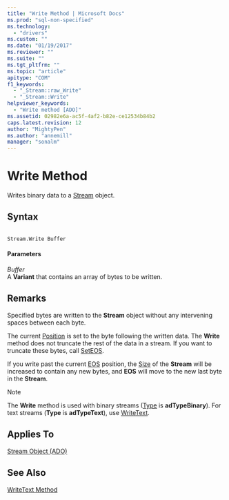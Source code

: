 ```yaml
---
title: "Write Method | Microsoft Docs"
ms.prod: "sql-non-specified"
ms.technology:
  - "drivers"
ms.custom: ""
ms.date: "01/19/2017"
ms.reviewer: ""
ms.suite: ""
ms.tgt_pltfrm: ""
ms.topic: "article"
apitype: "COM"
f1_keywords: 
  - "_Stream::raw_Write"
  - "_Stream::Write"
helpviewer_keywords: 
  - "Write method [ADO]"
ms.assetid: 02982e6a-ac5f-4af2-b82e-ce12534b84b2
caps.latest.revision: 12
author: "MightyPen"
ms.author: "annemill"
manager: "sonalm"
---
```

# Write Method
Writes binary data to a [Stream](../../../ado/reference/ado-api/stream-object-ado.md) object.  
  
## Syntax  
  
```  
  
Stream.Write Buffer  
```  
  
#### Parameters  
 *Buffer*  
 A **Variant** that contains an array of bytes to be written.  
  
## Remarks  
 Specified bytes are written to the **Stream** object without any intervening spaces between each byte.  
  
 The current [Position](../../../ado/reference/ado-api/position-property-ado.md) is set to the byte following the written data. The **Write** method does not truncate the rest of the data in a stream. If you want to truncate these bytes, call [SetEOS](../../../ado/reference/ado-api/seteos-method.md).  
  
 If you write past the current [EOS](../../../ado/reference/ado-api/eos-property.md) position, the [Size](../../../ado/reference/ado-api/size-property-ado-stream.md) of the **Stream** will be increased to contain any new bytes, and **EOS** will move to the new last byte in the **Stream**.  
  
> [!NOTE]
>  The **Write** method is used with binary streams ([Type](../../../ado/reference/ado-api/type-property-ado-stream.md) is **adTypeBinary**). For text streams (**Type** is **adTypeText**), use [WriteText](../../../ado/reference/ado-api/writetext-method.md).  
  
## Applies To  
 [Stream Object (ADO)](../../../ado/reference/ado-api/stream-object-ado.md)  
  
## See Also  
 [WriteText Method](../../../ado/reference/ado-api/writetext-method.md)
